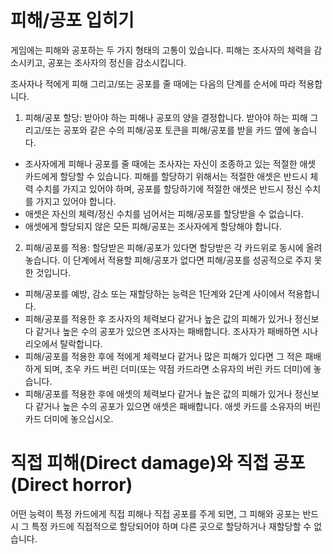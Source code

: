 # 피해/공포 입히기
게임에는 피해와 공포하는 두 가지 형태의 고통이 있습니다. 피해는 조사자의 체력을 감소시키고, 공포는 조사자의 정신을 감소시킵니다.

조사자나 적에게 피해 그리고/또는 공포를 줄 때에는 다음의 단계를 순서에 따라 적용합니다.
1. 피해/공포 할당: 받아야 하는 피해나 공포의 양을 결정합니다. 받아야 하는 피해 그리고/또는 공포와 같은 수의 피해/공포 토큰을 피해/공포를 받을 카드 옆에 놓습니다.
 * 조사자에게 피해나 공포를 줄 때에는 조사자는 자신이 조종하고 있는 적절한 애셋 카드에게 할당할 수 있습니다. 피해를 할당하기 위해서는 적절한 애셋은 반드시 체력 수치를 가지고 있어야 하며, 공포를 할당하기에 적절한 애셋은 반드시 정신 수치를 가지고 있어야 합니다.
 * 애셋은 자신의 체력/정신 수치를 넘어서는 피해/공포를 할당받을 수 없습니다.
 * 애셋에게 할당되지 않은 모든 피해/공포는 조사자에게 할당해야 합니다.
2. 피해/공포를 적용: 할당받은 피해/공포가 있다면 할당받은 각 카드위로 동시에 올려 놓습니다. 이 단계에서 적용할 피해/공포가 없다면 피해/공포를 성공적으로 주지 못한 것입니다.
 * 피해/공포를 예방, 감소 또는 재할당하는 능력은 1단계와 2단계 사이에서 적용합니다.
 * 피해/공포를 적용한 후 조사자의 체력보다 같거나 높은 값의 피해가 있거나 정신보다 같거나 높은 수의 공포가 있으면 조사자는 패배합니다. 조사자가 패배하면 시나리오에서 탈락합니다.
 * 피해/공포를 적용한 후에 적에게 체력보다 같거나 많은 피해가 있다면 그 적은 패배하게 되며, 조우 카드 버린 더미(또는 약점 카드라면 소유자의 버린 카드 더미)에 놓습니다.
 * 피해/공포를 적용한 후에 애셋의 체력보다 같거나 높은 값의 피해가 있거나 정신보다 같거나 높은 수의 공포가 있으면 애셋은 패배합니다. 애셋 카드를 소유자의 버린 카드 더미에 놓으십시오.

# 직접 피해(Direct damage)와 직접 공포(Direct horror)
어떤 능력이 특정 카드에게 직접 피해나 직접 공포를 주게 되면, 그 피해와 공포는 반드시 그 특정 카드에 직접적으로 할당되어야 하며 다른 곳으로 할당하거나 재할당할 수 없습니다.
